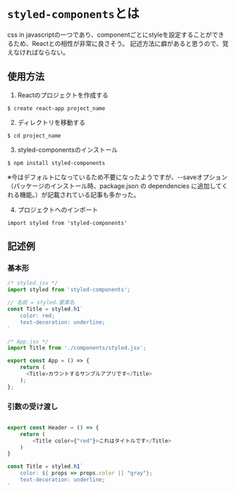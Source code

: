 # `styled-components`とは
css in javascriptの一つであり、componentごとにstyleを設定することができるため、Reactとの相性が非常に良さそう。
記述方法に癖があると思うので、覚えなければならない。

## 使用方法
1. Reactのプロジェクトを作成する
```
$ create react-app project_name
```

2. ディレクトリを移動する
```
$ cd project_name
```

3. styled-componentsのインストール
```
$ npm install styled-components
```
※今はデフォルトになっているため不要になったようですが、--saveオプション（パッケージのインストール時、package.json の dependencies に追加してくれる機能。）が記載されている記事も多かった。

4. プロジェクトへのインポート
```
import styled from 'styled-components'
```

## 記述例
### 基本形
```js
/* styled.jsx */
import styled from 'styled-components';

// 名前 = styled.要素名
const Title = styled.h1`
    color: red;
    text-decoration: underline;
`
```

```js
/* App.jsx */
import Title from './components/styled.jsx';

export const App = () => {
    return (
      <Title>カウントするサンプルアプリです</Title>
    );
};
```
### 引数の受け渡し
```js

export const Header = () => {
    return (
        <Title color={"red"}>これはタイトルです</Title>
    )
}

const Title = styled.h1`
    color: ${ props => props.color || "gray"};
    text-decoration: underline;
`

```
